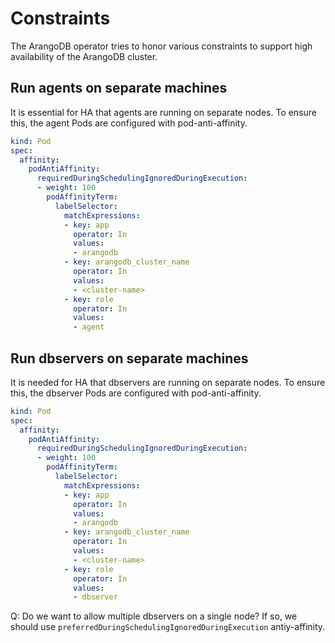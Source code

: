 # Constraints

The ArangoDB operator tries to honor various constraints to support high availability of
the ArangoDB cluster.

## Run agents on separate machines

It is essential for HA that agents are running on separate nodes.
To ensure this, the agent Pods are configured with pod-anti-affinity.

```yaml
kind: Pod
spec:
  affinity:
    podAntiAffinity:
      requiredDuringSchedulingIgnoredDuringExecution:
      - weight: 100
        podAffinityTerm:
          labelSelector:
            matchExpressions:
            - key: app
              operator: In
              values:
              - arangodb
            - key: arangodb_cluster_name
              operator: In
              values:
              - <cluster-name>
            - key: role
              operator: In
              values:
              - agent
```

## Run dbservers on separate machines

It is needed for HA that dbservers are running on separate nodes.
To ensure this, the dbserver Pods are configured with pod-anti-affinity.

```yaml
kind: Pod
spec:
  affinity:
    podAntiAffinity:
      requiredDuringSchedulingIgnoredDuringExecution:
      - weight: 100
        podAffinityTerm:
          labelSelector:
            matchExpressions:
            - key: app
              operator: In
              values:
              - arangodb
            - key: arangodb_cluster_name
              operator: In
              values:
              - <cluster-name>
            - key: role
              operator: In
              values:
              - dbserver
```

Q: Do we want to allow multiple dbservers on a single node?
   If so, we should use `preferredDuringSchedulingIgnoredDuringExecution`
   antiy-affinity.
